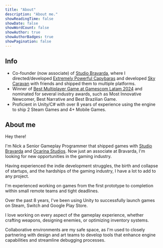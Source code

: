 ```yaml
---
title: "About"
description: "About me."
showReadingTime: false
showDate: false
showWordCount: false
showAuthor: true
showAuthorBadges: true
showPagination: false
---
```


## Info

- Co-founder (now associate) of [Studio Bravarda](studiobravarda.com), where I directed/developed [Extremely Powerful Capybaras](http://nickleme/projects/extremely-powerful-capybaras/) and developed [Sky Caravan](http://nickleme/projects/sky-caravan/) with friends and shipped them to multiple platforms.
- Winner of [Best Multiplayer Game at Gamescom Latam 2024](https://latam.gamescom.global/en/winners/) and nominated for several industry awards, such as Most Innovative Newcomer, Best Narrative and Best Brazilian Game.
- Proficient in Unity/C# with over 8 years of experience using the engine to ship 2 Steam Games and 4+ Mobile Games.

## About me

Hey there!

I'm Nick a Senior Gameplay Programmer that shipped games with [Studio Bravarda](studiobravarda.com) and [Ocarina Studios](https://www.ocarinastudios.com/). Now just an associate at Bravarda, I'm looking for new opportunities in the gaming industry.

Having experienced the indie development struggles, the birth and collapse of startups, and the hardships of the gaming industry, I have a lot to add to any project. 

I'm experienced working on games from the first prototype to completion within small remote teams and tight deadlines.

Over the past 8 years, I've been using Unity to successfully launch games on Steam, Switch and Google Play Store.

I love working on every aspect of the gameplay experience, whether crafting weapons, designing enemies, or optimizing inventory systems.

Collaborative environments are my safe space, as I'm used to closely partnering with design and art teams to develop tools that enhance engine capabilities and streamline debugging processes.

